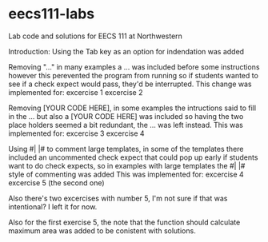 # eecs111-labs
Lab code and solutions for EECS 111 at Northwestern

Introduction: Using the Tab key as an option for indendation was added

Removing "..." in many examples a ... was included before some instructions however this perevented the program from running
so if students wanted to see if a check expect would pass, they'd be interrupted. This change was implemented for:
  excercise 1
  excercise 2
 
Removing [YOUR CODE HERE], in some examples the intructions said to fill in the ... but also a [YOUR CODE HERE] was included
so having the two place holders seemed a bit redundant, the ... was left instead. This was implemented for:
  excercise 3
  excercise 4
  
Using #| |# to comment large templates, in some of the templates there included an uncommented check expect that could pop up 
early if students want to do check expects, so in examples with large templates the #| |# style of commenting was added
This was implemented for:
  excercise 4
  excercise 5 (the second one)
  
Also there's two excercises with number 5, I'm not sure if that was intentional? I left it for now.

Also for the first exercise 5, the note that the function should calculate maximum area was added to be conistent with
solutions.
  
  
  
